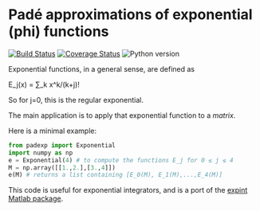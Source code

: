 # Padé approximations of exponential (phi) functions

[![Build Status](https://img.shields.io/travis/olivierverdier/padexp/master.svg?style=flat-square)](https://travis-ci.org/olivierverdier/padexp)
[![Coverage Status](https://img.shields.io/coveralls/olivierverdier/padexp/master.svg?style=flat-square)](https://coveralls.io/r/olivierverdier/padexp?branch=master)
![Python version](https://img.shields.io/badge/python-2.7_3.4-blue.svg?style=flat-square)

Exponential functions, in a general sense, are defined as

E_j(x) = ∑_k x^k/(k+j)!

So for j=0, this is the regular exponential.

The main application is to apply that exponential function to a *matrix*.

Here is a minimal example:

```python
from padexp import Exponential
import numpy as np
e = Exponential(4) # to compute the functions E_j for 0 ≤ j ≤ 4
M = np.array([[1.,2.],[3.,4]])
e(M) # returns a list containing [E_0(M), E_1(M),...,E_4(M)]
```
This code is useful for exponential integrators, and is a port of the [expint Matlab package](https://dl.acm.org/doi/10.1145/1206040.1206044).
